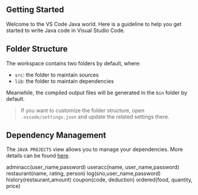 ## Getting Started

Welcome to the VS Code Java world. Here is a guideline to help you get started to write Java code in Visual Studio Code.

## Folder Structure

The workspace contains two folders by default, where:

- `src`: the folder to maintain sources
- `lib`: the folder to maintain dependencies

Meanwhile, the compiled output files will be generated in the `bin` folder by default.

> If you want to customize the folder structure, open `.vscode/settings.json` and update the related settings there.

## Dependency Management

The `JAVA PROJECTS` view allows you to manage your dependencies. More details can be found [here](https://github.com/microsoft/vscode-java-dependency#manage-dependencies).

adminacc(user_name,password) 
useracc(name, user_name,password)
restaurant(name, rating, person)
log(sno,user_name,password)
history(restaurant,amount)
coupon(code, deduction)
ordered(food, quantity, price)